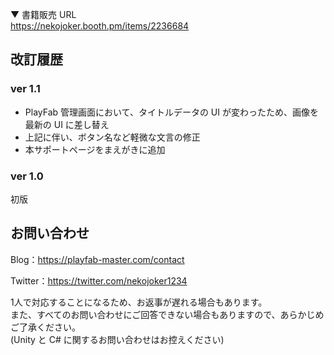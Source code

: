 ▼ 書籍販売 URL  
https://nekojoker.booth.pm/items/2236684

## 改訂履歴

### ver 1.1

- PlayFab 管理画面において、タイトルデータの UI が変わったため、画像を最新の UI に差し替え
- 上記に伴い、ボタン名など軽微な文言の修正
- 本サポートページをまえがきに追加

### ver 1.0

初版

## お問い合わせ

Blog：https://playfab-master.com/contact

Twitter：https://twitter.com/nekojoker1234

1人で対応することになるため、お返事が遅れる場合もあります。  
また、すべてのお問い合わせにご回答できない場合もありますので、あらかじめご了承ください。  
(Unity と C# に関するお問い合わせはお控えください)

